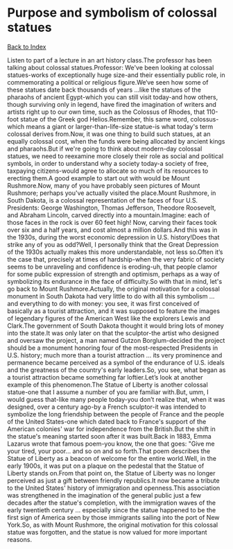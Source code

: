 # Purpose and symbolism of colossal statues
[Back to Index](https://github.com/windows10010/tpoExtractor/blog/master/README.md)

Listen to part of a lecture in an art history class.The professor has been talking about colossal statues.Professor:
 We've been looking at colossal statues-works of exceptionally huge 
size-and their essentially public role, in commemorating a political or 
religious figure.We‘ve seen how some of these statues date 
back thousands of years …like the statues of the pharaohs of ancient 
Egypt-which you can still visit today-and how others, though surviving 
only in legend, have fired the imagination of writers and artists right 
up to our own time, such as the Colossus of Rhodes, that 110-foot statue
 of the Greek god Helios.Remember, this same word, 
colossus-which means a giant or larger-than-life-size statue-is what 
today's term colossal derives from.Now, it was one 
thing to build such statues, at an equally colossal cost, when the funds
 were being allocated by ancient kings and pharaohs.But if 
we're going to think about modern-day colossal statues, we need to 
reexamine more closely their role as social and political symbols, in 
order to understand why a society today-a society of free, taxpaying 
citizens-would agree to allocate so much of its resources to erecting 
them.A good example to start out with would be Mount 
Rushmore.Now, many of you have probably seen pictures of 
Mount Rushmore; perhaps you've actually visited the place.Mount Rushmore, in South Dakota, is a colossal representation 
of the faces of four U.S. Presidents: George Washington, Thomas 
Jefferson, Theodore Roosevelt, and Abraham Lincoln, carved directly into
 a mountain.Imagine: each of those faces in the rock is over 
60 feet high! Now, carving their faces took over six and a half years, 
and cost almost a million dollars.And this was in the 1930s, 
during the worst economic depression in U.S. history!Does 
that strike any of you as odd?Well, I personally 
think that the Great Depression of the 1930s actually makes this more 
understandable, not less so.Often it’s the case that, 
precisely at times of hardship-when the very fabric of society seems to 
be unraveling and confidence is eroding-uh, that people clamor for some 
public expression of strength and optimism, perhaps as a way of 
symbolizing its endurance in the face of difficulty.So
 with that in mind, let's go back to Mount Rushmore.Actually,
 the original motivation for a colossal monument in South Dakota had 
very little to do with all this symbolism ... and everything to do with 
money: you see, it was first conceived of basically as a tourist 
attraction, and it was supposed to feature the images of legendary 
figures of the American West like the explorers Lewis and Clark.The government of South Dakota thought it would bring lots of 
money into the state.It was only later on that the 
sculptor-the artist who designed and oversaw the project, a man named 
Gutzon Borglum-decided the project should be a monument honoring four of
 the most-respected Presidents in U.S. history; much more than a tourist
 attraction ... its very prominence and permanence became perceived as a
 symbol of the endurance of U.S. ideals and the greatness of the 
country's early leaders.So, you see, what began as a tourist 
attraction became something far loftier.Let’s look at another example of this phenomenon.The
 Statue of Liberty is another colossal statue-one that I assume a 
number of you are familiar with.But, umm, I would guess 
that-like many people today-you don’t realize that, when it was 
designed, over a century ago-by a French sculptor-it was intended to 
symbolize the long friendship between the people of France and the 
people of the United States-one which dated back to France's support of 
the American colonies' war for independence from the British.But
 the shift in the statue's meaning started soon after it was built.Back in 1883, Emma Lazarus wrote that famous poem-you know, 
the one that goes: "Give me your tired, your poor... and so on and so 
forth.That poem describes the Statue of Liberty as a beacon 
of welcome for the entire world.Well, in the early 1900s, it 
was put on a plaque on the pedestal that the Statue of Liberty stands 
on.From that point on, the Statue of Liberty was no 
longer perceived as just a gift between friendly republics.It
 now became a tribute to the United States' history of immigration and 
openness.This association was strengthened in the 
imagination of the general public just a few decades after the statue's 
completion, with the immigration waves of the early twentieth century 
... especially since the statue happened to be the first sign of America
 seen by those immigrants sailing into the port of New York.So, as with Mount Rushmore, the original motivation for this 
colossal statue was forgotten, and the statue is now valued for more 
important reasons. 
